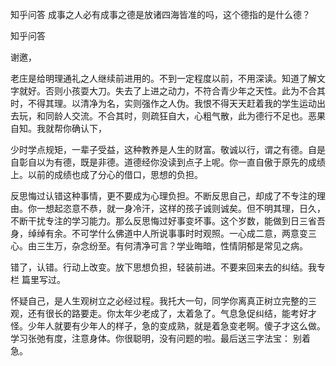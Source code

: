  
 知乎问答 成事之人必有成事之德是放诸四海皆准的吗，这个德指的是什么德？ 
 
 
 
 
 
 知乎问答 
 
 

 

 谢邀，

 

 老庄是给明理通礼之人继续前进用的。不到一定程度以前，不用深读。知道了解文字就好。否则小孩耍大刀。失去了上进之动力，不符合青少年之天性。此为不合其时，不得其理。以清净为名，实则强作之人伪。我恨不得天天赶着我的学生运动出去玩，和同龄人交流。不合其时，则疏狂自大，心粗气散，此为德行不足也。恶果自知。我就帮你确认下， 

 

 少时学点规矩，一辈子受益，这种教养是人生的财富。敬诚以行，谓之有德。自是自彰自以为有德，既是非德。道德经你没读到点子上呢。你一直自傲于原先的成绩上。以前的成绩也成了分心的借口，思想的负担。

 

 反思悔过认错这种事情，更不要成为心理负担。不断反思自己，却成了不专注的理由。你一想起恣意不恭，就一身冷汗，这样的孩子诚则诚矣。但不明其理，日久，不断干扰专注的学习能力。那么反思悔过好事变坏事。这个岁数，能做到日三省吾身，绰绰有余。不可学什么佛道中人所说事事时时观照。一心成二意，两意变三心。由三生万，杂念纷至。有何清净可言？学业晦暗，性情阴郁是常见之病。

 

 错了，认错。行动上改变。放下思想负担，轻装前进。不要来回来去的纠结。我专栏 篇里写过。

 

 怀疑自己，是人生观树立之必经过程。我托大一句，同学你离真正树立完整的三观，还有很长的路要走。你太年少老成了，太着急了。气息急促纠结，能考好才怪。少年人就要有少年人的样子，急的变成熟，就是着急变老啊。傻子才这么做。学习张弛有度，注意身体。你很聪明，没有问题的啦。最后送三字法宝： 别着急。 

 